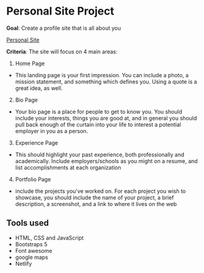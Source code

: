 # Personal Site Project 

**Goal**: Create a profile site that is all about you

[Personal Site](https://adriangonz-portfolio.netlify.app/)

**Criteria**: The site will focus on 4 main areas:
1. Home Page 
* This landing page is your first impression. You can include a photo, a mission statement, and something which defines you. Using a quote is a great idea, as well.

2. Bio Page
* Your bio page is a place for people to get to know you. You should include your interests, things you are good at, and in general you should pull back enough of the curtain into your life to interest a potential employer in you as a person.

3. Experience Page
* This should highlight your past experience, both professionally and academically.  Include employers/schools as you might on a resume, and list accomplishments at each organization

4. Portfolio Page
* include the projects you've worked on. For each project you wish to showcase, you should include the name of your project, a brief description, a screenshot, and a link to where it lives on the web

## Tools used 
* HTML, CSS and JavaScript 
* Bootstraps 5
* Font awesome 
* google maps 
* Netlify 
